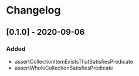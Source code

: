 # Changelog

## [0.1.0] - 2020-09-06
### Added
- assertCollectionItemExistsThatSatisfiesPredicate
- assertWholeCollectionSatisfiesPredicate